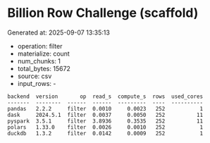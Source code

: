 # Billion Row Challenge (scaffold)

Generated at: 2025-09-07 13:35:13

- operation: filter
- materialize: count
- num_chunks: 1
- total_bytes: 15672
- source: csv
- input_rows: -

```text
backend  version       op  read_s  compute_s  rows  used_cores
-------  --------  ------  ------  ---------  ----  ----------
pandas   2.2.2     filter  0.0010     0.0023   252           1
dask     2024.5.1  filter  0.0037     0.0050   252          11
pyspark  3.5.1     filter  3.8936     0.3535   252          11
polars   1.33.0    filter  0.0026     0.0010   252           1
duckdb   1.3.2     filter  0.0142     0.0009   252           1
```
